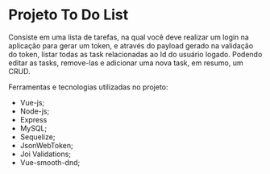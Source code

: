 # Projeto To Do List

Consiste em uma lista de tarefas, na qual você deve realizar um login na aplicação para gerar um token, e através do payload gerado na validação do token, listar todas as task relacionadas ao Id do usuário logado. Podendo editar as tasks, remove-las e adicionar uma nova task, em resumo, um CRUD.

Ferramentas e tecnologias utilizadas no projeto:
- Vue-js;
- Node-js;
- Express
- MySQL;
- Sequelize;
- JsonWebToken;
- Joi Validations;
- Vue-smooth-dnd;
